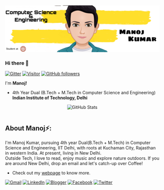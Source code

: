 ![Manoj Banner Image](./banner.png)


### Hi there 👋
[![Gitter](https://badges.gitter.im/gitterHQ/gitter.svg)](https://gitter.im/manoj2601) [![Visitor](https://visitor-badge.laobi.icu/badge?page_id=manoj2601.manoj2601)](https://github.com/manoj2601) [![GitHub followers](https://img.shields.io/github/followers/manoj2601.svg?style=social&label=Follow)](https://github.com/manoj2601?tab=followers)

I'm __Manoj!__
- 4th Year Dual (B.Tech + M.Tech in Computer Science and Engineering)   
__Indian Institute of Technology, Delhi__

<!-- <h2>👀 Stats</h2> -->

<div>
<p align="center">
    <img src="https://github-readme-stats.vercel.app/api?username=manoj2601&count_private=true&show_icons=true" alt="GitHub Stats" /> <br/><br/>
</p align="center">
</div>

<h2> About Manoj⚡:</h2>

I'm Manoj Kumar, pursuing 4th year Dual(B.Tech + M.Tech) in Computer Science and Engineering, IIT Delhi, with roots at Kuchaman City, Rajasthan in western India. At present, living in New Delhi.  
Outside Tech, I love to read, enjoy music and explore nature outdoors. If you are around New Delhi, drop an email and let's catch-up over Coffee!

- Check out my [webpage](https://www.cse.iitd.ac.in/~cs5180411/) to know more.
<!-- <h2>📫 How to reach me:</h2> -->

<a href="mailto:manoj18.iitd@gmail.com">![Gmail](https://img.shields.io/badge/Gmail-D14836?style=for-the-badge&logo=gmail&logoColor=white)</a>
<a href="https://www.linkedin.com/in/manojkumar26/">![LinkedIn](https://img.shields.io/badge/LinkedIn-0077B5?style=for-the-badge&logo=linkedin&logoColor=white)</a>
<a href="https://dayonhorizon.blogspot.com/">![Blogger](https://img.shields.io/badge/Blogger-FF5722?style=for-the-badge&logo=blogger&logoColor=white)</a>
<a href="https://www.facebook.com/ambivert.idiot/">![Facebook](https://img.shields.io/badge/Facebook-1877F2?style=for-the-badge&logo=facebook&logoColor=white)</a>
<a href="https://twitter.com/ambivertidiot">![Twitter](https://img.shields.io/badge/Twitter-1DA1F2?style=for-the-badge&logo=twitter&logoColor=white)</a>


<!--
**manoj2601/manoj2601** is a ✨ _special_ ✨ repository because its `README.md` (this file) appears on your GitHub profile.

Here are some ideas to get you started:

- 🔭 I’m currently working on ...
- 🌱 I’m currently learning ...
- 👯 I’m looking to collaborate on ...
- 🤔 I’m looking for help with ...
- 💬 Ask me about ...
- 📫 How to reach me: ...
- 😄 Pronouns: ...
- ⚡ Fun fact: ...
-->
